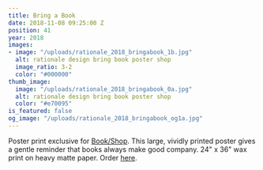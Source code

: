 ```yaml
---
title: Bring a Book
date: 2018-11-08 09:25:00 Z
position: 41
year: 2018
images:
- image: "/uploads/rationale_2018_bringabook_1b.jpg"
  alt: rationale design bring book poster shop
  image_ratio: 3-2
  color: "#000000"
thumb_image:
  image: "/uploads/rationale_2018_bringabook_0a.jpg"
  alt: rationale design bring book poster shop
  color: "#e70095"
is_featured: false
og_image: "/uploads/rationale_2018_bringabook_og1a.jpg"
---
```


Poster print exclusive for [Book/Shop](https://www.shopbookshop.com/). This large, vividly printed poster gives a gentle reminder that books always make good company. 24" x 36" wax print on heavy matte paper. Order [here](https://www.shopbookshop.com/collections/prints-and-art-editions/products/bring-a-book-print-by-sean-wolcott-for-book-shop).